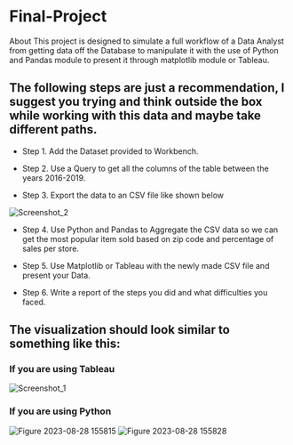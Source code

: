 # Final-Project
About This project is designed to simulate a full workflow of a Data Analyst from getting data off the Database to manipulate it with the use of Python and Pandas module to present it through matplotlib module or Tableau.

## The following steps are just a recommendation, I suggest you trying and think outside the box while working with this data and maybe take different paths.

+ Step 1.
Add the Dataset provided to Workbench.

+ Step 2.
Use a Query to get all the columns of the table between the years 2016-2019.

+ Step 3.
Export the data to an CSV file like shown below

![Screenshot_2](https://github.com/Dimitris-VR/Final-Project/assets/80831226/0f419def-e386-4267-9ac9-f8704f0ba5ae)


+ Step 4.
Use Python and Pandas to Aggregate the CSV data so we can get the most popular item sold based on zip code and percentage of sales per store.

+ Step 5.
Use Matplotlib or Tableau with the newly made CSV file and present your Data.

+ Step 6.
Write a report of the steps you did and what difficulties you faced.


## The visualization should look similar to something like this:

### If you are using Tableau

![Screenshot_1](https://github.com/Dimitris-VR/Final-Project/assets/80831226/4aa4d454-024d-4afd-b600-009ffa29f38c)

### If you are using Python

![Figure 2023-08-28 155815](https://github.com/Dimitris-VR/Final-Project/assets/80831226/a6daaf7e-95ad-4345-90d3-cd4377b21593)
![Figure 2023-08-28 155828](https://github.com/Dimitris-VR/Final-Project/assets/80831226/fe766638-d4b9-4df0-b2d6-2e2463001ce1)

